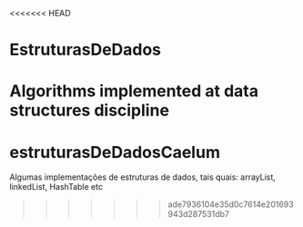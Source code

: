 <<<<<<< HEAD
# EstruturasDeDados
Algorithms implemented at data structures discipline
=======
# estruturasDeDadosCaelum
Algumas implementações de estruturas de dados, tais quais:
arrayList, linkedList, HashTable etc
>>>>>>> ade7936104e35d0c7614e201693943d287531db7
